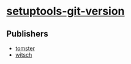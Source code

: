 # [setuptools-git-version](https://pypi.org/project/setuptools-git-version)



## Publishers
- [tomster](https://pypi.org/user/tomster)
- [witsch](https://pypi.org/user/witsch)

